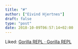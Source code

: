 ```yaml
---
title: "#"
author: ["Eivind Hjertnes"]
draft: false
type: "post"
date: 2018-10-09T06:57:14+02:00
---
```


Liked: [Gorilla REPL · Gorilla REPL](http://gorilla-repl.org/)
